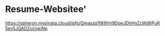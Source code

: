 # Resume-Websitee'
https://spheron.mypinata.cloud/ipfs/Qmaszq1f89frh9DpeJDhHnZcWd6PuR5ev5JQADZoUxkiNp
